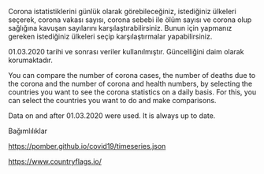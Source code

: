 Corona istatistiklerini günlük olarak görebileceğiniz, istediğiniz ülkeleri seçerek, corona vakası sayısı, corona sebebi ile ölüm sayısı ve corona olup sağlığına kavuşan sayılarını karşılaştırabilirsiniz. Bunun için yapmanız gereken istediğiniz ülkeleri seçip karşılaştırmalar yapabilirsiniz. 

01.03.2020 tarihi ve sonrası veriler kullanılmıştır. Güncelliğini daim olarak korumaktadır. 




You can compare the number of corona cases, the number of deaths due to the corona and the number of corona and health numbers, by selecting the countries you want to see the corona statistics on a daily basis. For this, you can select the countries you want to do and make comparisons.

Data on and after 01.03.2020 were used. It is always up to date.



Bağımlılıklar

https://pomber.github.io/covid19/timeseries.json

https://www.countryflags.io/
